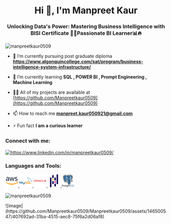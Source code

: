 
<h1 align="center">Hi 👋, I'm Manpreet Kaur</h1>
<h3 align="center">Unlocking Data's Power: Mastering Business Intelligence with BISI Certificate 🚀🌟Passionate BI Learner📊🔥</h3>

<p align="left"> <img src="https://komarev.com/ghpvc/?username=manpreetkaur0509&label=Profile%20views&color=0e75b6&style=flat" alt="manpreetkaur0509" /> </p>

- 🔭 I’m currently pursuing post graduate diploma **https://www.algonquincollege.com/sat/program/business-intelligence-system-infrastructure/**

- 🌱 I’m currently learning **SQL , POWER BI , Prompt Engineering , Machine Learning**

- 👨‍💻 All of my projects are available at [https://github.com/Manpreetkaur0509](https://github.com/Manpreetkaur0509)

- 📫 How to reach me **manpreet.kaur050921@gmail.com**

- ⚡ Fun fact **I am a curious learner**

<h3 align="left">Connect with me:</h3>
<p align="left">
<a href="https://linkedin.com/in/https://www.linkedin.com/in/manpreetkaur0509/" target="blank"><img align="center" src="https://raw.githubusercontent.com/rahuldkjain/github-profile-readme-generator/master/src/images/icons/Social/linked-in-alt.svg" alt="https://www.linkedin.com/in/manpreetkaur0509/" height="30" width="40" /></a>
</p>

<h3 align="left">Languages and Tools:</h3>
<p align="left"> <a href="https://aws.amazon.com" target="_blank" rel="noreferrer"> <img src="https://raw.githubusercontent.com/devicons/devicon/master/icons/amazonwebservices/amazonwebservices-original-wordmark.svg" alt="aws" width="40" height="40"/> </a> <a href="https://www.mysql.com/" target="_blank" rel="noreferrer"> <img src="https://raw.githubusercontent.com/devicons/devicon/master/icons/mysql/mysql-original-wordmark.svg" alt="mysql" width="40" height="40"/> </a> <a href="https://www.oracle.com/" target="_blank" rel="noreferrer"> <img src="https://raw.githubusercontent.com/devicons/devicon/master/icons/oracle/oracle-original.svg" alt="oracle" width="40" height="40"/> </a> <a href="https://pandas.pydata.org/" target="_blank" rel="noreferrer"> <img src="https://raw.githubusercontent.com/devicons/devicon/2ae2a900d2f041da66e950e4d48052658d850630/icons/pandas/pandas-original.svg" alt="pandas" width="40" height="40"/> </a> <a href="https://www.postgresql.org" target="_blank" rel="noreferrer"> <img src="https://raw.githubusercontent.com/devicons/devicon/master/icons/postgresql/postgresql-original-wordmark.svg" alt="postgresql" width="40" height="40"/> </a> </p>

<p><img align="center" src="https://github-readme-stats.vercel.app/api/top-langs?username=manpreetkaur0509&show_icons=true&locale=en&layout=compact" alt="manpreetkaur0509" /></p>
![image](https://github.com/Manpreetkaur0509/Manpreetkaur0509/assets/146500547/407692ad-31ba-4515-aec8-75f6a2d06af8)

